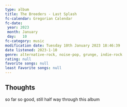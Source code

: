 ```yaml
---
type: album
title: The Breeders - Last Splash
fc-calendar: Gregorian Calendar
fc-date: 
 year: 2023
 month: January
 day:   10
fc-category: music
modification date: Tuesday 10th January 2023 18:46:39
date listened: 2023-1-10 
genre: alternative-rock, noise-pop, grunge, indie-rock
rating: null
favorite songs: null
least Favorite songs: null
---
```

## Thoughts

so far so good, still half way through this album